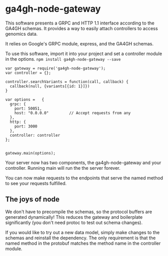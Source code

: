 # ga4gh-node-gateway

This software presents a GRPC and HTTP 1.1 interface according to the GA4GH
schemas. It provides a way to easily attach controllers to access genomics
data.

It relies on Google's GRPC module, express, and the GA4GH schemas.

To use this software, import it into your project and set a controller module
in the options. `npm install ga4gh-node-gateway --save`

```
var gateway = require('ga4gh-node-gateway');
var controller = {};

controller.searchVariants = function(call, callback) {
  callback(null, {variants[{id: 1}]})
}

var options =   {
  grpc: {
    port: 50051,
    host: "0.0.0.0"         // Accept requests from any
  },
  http: {
    port: 3000
  },
  controller: controller
};


gateway.main(options);

```

Your server now has two components, the ga4gh-node-gateway and your controller.
Running main will run the the server forever.

You can now make requests to the endpoints that serve the named
method to see your requests fulfilled.

## The joys of node

We don't have to precompile the schemas, so the protocol buffers are generated dynamically! This reduces the gateway and boilerplate significantly (you don't
need protoc to test out schema changes).

If you would like to try out a new data model, simply make changes to the
schemas and reinstall the dependency. The only requirement is that the named
method in the protobuf matches the method name in the controller module.
